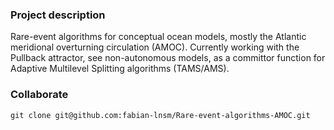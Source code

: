 ### Project description
Rare-event algorithms for conceptual ocean models, mostly the Atlantic meridional overturning circulation (AMOC). Currently working with the Pullback attractor, see non-autonomous models, as a committor function for Adaptive Multilevel Splitting algorithms (TAMS/AMS).

### Collaborate
````
git clone git@github.com:fabian-lnsm/Rare-event-algorithms-AMOC.git
````
